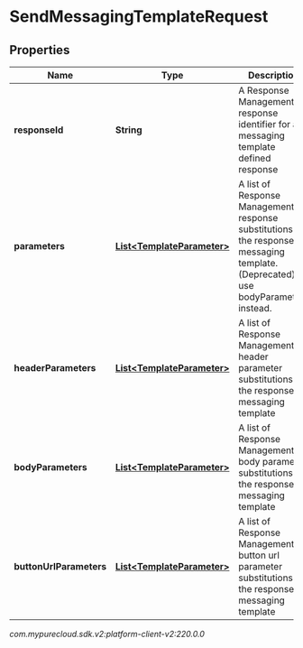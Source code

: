 # SendMessagingTemplateRequest


## Properties

| Name | Type | Description | Notes |
| ------------ | ------------- | ------------- | ------------- |
| **responseId** | **String** | A Response Management response identifier for a messaging template defined response |  [optional] |
| **parameters** | [**List&lt;TemplateParameter&gt;**](TemplateParameter) | A list of Response Management response substitutions for the response's messaging template. (Deprecated) use bodyParameters instead. |  [optional] |
| **headerParameters** | [**List&lt;TemplateParameter&gt;**](TemplateParameter) | A list of Response Management header parameter substitutions for the response's messaging template |  [optional] |
| **bodyParameters** | [**List&lt;TemplateParameter&gt;**](TemplateParameter) | A list of Response Management body parameter substitutions for the response's messaging template |  [optional] |
| **buttonUrlParameters** | [**List&lt;TemplateParameter&gt;**](TemplateParameter) | A list of Response Management button url parameter substitutions for the response's messaging template |  [optional] |




_com.mypurecloud.sdk.v2:platform-client-v2:220.0.0_
